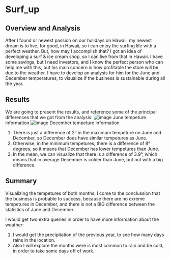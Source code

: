 # Surf_up

## Overview and Analysis 
After I found or newest passion on our holidays on Hawaii, my newest dream is to live, for good, in Hawaii, so i can enjoy the surfing life with a perfect weather. But, how may I accomplish that? I got an idea of developing a surf & ice cream shop, so I can live from that in Hawaii. I have some savings, but I need investors, and I know the perfect person who can help me with this, but his main concern is how profitable the store will be due to the weather. I have to develop an analysis for him for the June and December temperatures, to visualize if the business is sustainable during all the year.

## Results
We are going to present the results, and reference some of the principal differences that we got from the analysis: 
![image](https://user-images.githubusercontent.com/113566508/205460759-cfe52413-9e7b-4363-abe6-88e46b2d3d04.png)
June tempeture information
![image](https://user-images.githubusercontent.com/113566508/205460738-191cb601-878a-4eed-9e23-436a56cf357b.png)
December tempeture information

1. There is just a difference of 2° in the maximum tempeture on June and December, so December does have similar tempetures as June. 
2. Otherwise, in the minimum tempetures, there is a difference of 8° degrees, so it means that December has lower tempetures than June.
3. In the mean, we can visualize that there is a difference of 3.9°, which means that in average December is colder than June, but not with a big difference. 

## Summary
Visualizing the tempetures of both months, I come to the conclussion that the business is probable to success, because there are no exreme tempetures in December, and there is not a BIG difference between the statistics of June and December. 

I would get two extra queries in order to have more information about the weather: 
1. I would get the precipitation of the previous year, to see how many days rains in the location. 
2. Also I will explore the months were is most common to rain and be cold, in order to take some days off of work. 

